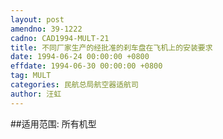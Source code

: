 ```yaml
---
layout: post
amendno: 39-1222
cadno: CAD1994-MULT-21
title: 不同厂家生产的经批准的刹车盘在飞机上的安装要求
date: 1994-06-24 00:00:00 +0800
effdate: 1994-06-30 00:00:00 +0800
tag: MULT
categories: 民航总局航空器适航司
author: 汪虹
---
```


##适用范围:
所有机型

